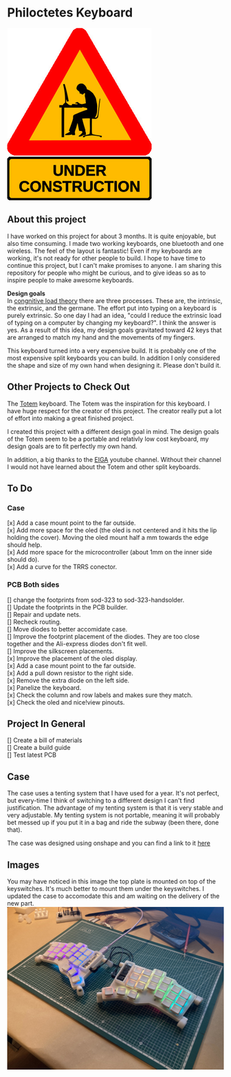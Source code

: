 # Philoctetes Keyboard


![Under Construction](https://github.com/orange2moon/philoctetes/blob/master/under_construction_openclipart.jpg?raw=true)

## About this project

I have worked on this project for about 3 months. It is quite enjoyable, but also time consuming. I made two working keyboards, one bluetooth and one wireless. The feel of the layout is fantastic! Even if my keyboards are working, it's not ready for other people to build. I hope to have time to continue this project, but I can't make promises to anyone. I am sharing this repository for people who might be curious, and to give ideas so as to inspire people to make awesome keyboards.

__Design goals__  
In [congnitive load theory](https://practicalpie.com/cognitive-load-theory/) there are three processes. These are, the intrinsic, the extrinsic, and the germane. The effort put into typing on a keyboard is purely extrinsic. So one day I had an idea, "could I reduce the extrinsic load of typing on a computer by changing my keyboard?". I think the answer is yes. As a result of this idea, my design goals gravitated toward 42 keys that are arranged to match my hand and the movements of my fingers.

This keyboard turned into a very expensive build. It is probably one of the most expensive split keyboards you can build. In addition I only considered the shape and size of my own hand when designing it. Please don't build it.

## Other Projects to Check Out

The [Totem](https://github.com/GEIGEIGEIST/TOTEM) keyboard. The Totem was the inspiration for this keyboard. I have huge respect for the creator of this project. The creator really put a lot of effort into making a great finished project.

I created this project with a different design goal in mind. The design goals of the Totem seem to be a portable and relativly low cost keyboard, my design goals are to fit perfectly my own hand.

In addition, a big thanks to the [EIGA](https://www.youtube.com/@EIGAtech) youtube channel. Without their channel I would not have learned about the Totem and other split keyboards.


## To Do

### Case
[x] Add a case mount point to the far outside.  
[x] Add more space for the oled (the oled is not centered and it hits the lip holding the cover). Moving the oled mount half a mm towards the edge should help.  
[x] Add more space for the microcontroller (about 1mm on the inner side should do).  
[x] Add a curve for the TRRS conector.  

### PCB Both sides
[] change the footprints from sod-323 to sod-323-handsolder.  
[] Update the footprints in the PCB builder.  
[] Repair and update nets.  
[] Recheck routing.  
[] Move diodes to better accomidate case.  
[] Improve the footprint placement of the diodes. They are too close together and the Ali-express diodes don't fit well.  
[] Improve the silkscreen placements.  
[x] Improve the placement of the oled display.  
[x] Add a case mount point to the far outside.  
[x] Add a pull down resistor to the right side.  
[x] Remove the extra diode on the left side.  
[x] Panelize the keyboard.  
[x] Check the column and row labels and makes sure they match.  
[x] Check the oled and nice!view pinouts.  
  
## Project In General  
[] Create a bill of materials  
[] Create a build guide  
[] Test latest PCB  
  
## Case  
  
The case uses a tenting system that I have used for a year. It's not perfect, but every-time I think of switching to a different design I can't find justification. The advantage of my tenting system is that it is very stable and very adjustable. My tenting system is not portable, meaning it will probably bet messed up if you put it in a bag and ride the subway (been there, done that).  
  
The case was designed using onshape and you can find a link to it [here](https://cad.onshape.com/documents/5c5e04ae1784123d6189c14c/w/86f29d74e9109abb974cb649/e/b3c51a35815c88e0a251e0eb?renderMode=0&uiState=679c96c15b955f7398b0b3b0)  


## Images
You may have noticed in this image the top plate is mounted on top of the keyswitches. It's much better to mount them under the keyswitches. I updated the case to accomodate this and am waiting on the delivery of the new part.
![Keyboard Version 0.1](./keyboard_v0.1.jpg)
